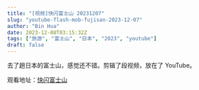 ```yaml
---
title: "[视频]快闪富士山 20231207"
slug: "youtube-flash-mob-fujisan-2023-12-07"
author: "Bin Hua"
date: 2023-12-08T03:15:32Z
tags: ["旅游", "富士山", "日本", "2023", "youtube"]
draft: false
---
```


去了趟日本的富士山，感觉还不错。剪辑了段视频，放在了 YouTube。

观看地址：[快闪富士山](https://www.youtube.com/watch?v=gj5-gh2x3PE)